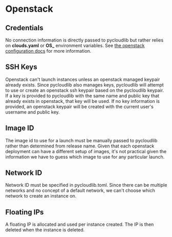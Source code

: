 # Openstack

## Credentials

No connection information is directly passed to pycloudlib but rather relies on **clouds.yaml** or **OS_** environment variables. See [the openstack configuration docs](https://docs.openstack.org/python-openstackclient/victoria/configuration/index.html) for more information.

## SSH Keys

Openstack can't launch instances unless an openstack managed keypair already exists. Since pycloudlib also manages keys, pycloudlib will attempt to use or create an openstack ssh keypair based on the pycloudlib keypair. If a key is provided to pycloudlib with the same name and public key that already exists in openstack, that key will be used. If no key information is provided, an openstack keypair will be created with the current user's username and public key.

## Image ID

The image id to use for a launch must be manually passed to pycloudlib rather than determined from release name. Given that each openstack deployment can have a different setup of images, it's not practical given the information we have to guess which image to use for any particular launch.

## Network ID

Network ID must be specified in pycloudlib.toml. Since there can be multiple networks and no concept of a default network, we can't choose which network to create an instance on.

## Floating IPs

A floating IP is allocated and used per instance created. The IP is then deleted when the instance is deleted.
